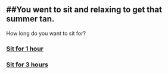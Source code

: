 ##You went to sit and relaxing to get that summer tan.
---
How long do you want to sit for?

### [Sit for 1 hour](nice-tan.md)
### [Sit for 3 hours](sunburn.md)